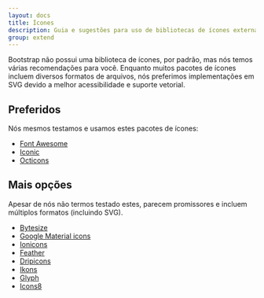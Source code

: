 ```yaml
---
layout: docs
title: Ícones
description: Guia e sugestões para uso de bibliotecas de ícones externas ao Bootstrap.
group: extend
---
```


Bootstrap não possui uma biblioteca de ícones, por padrão, mas nós temos várias recomendações para você. Enquanto muitos pacotes de ícones incluem diversos formatos de arquivos, nós preferimos implementações em SVG devido a melhor acessibilidade e suporte vetorial.

## Preferidos

Nós mesmos testamos e usamos estes pacotes de ícones:

- [Font Awesome](https://fontawesome.com/)
- [Iconic](https://github.com/iconic/open-iconic)
- [Octicons](https://octicons.github.com/)

## Mais opções

Apesar de nós não termos testado estes, parecem promissores e incluem múltiplos formatos (incluindo SVG).

- [Bytesize](https://github.com/danklammer/bytesize-icons)
- [Google Material icons](https://material.io/icons/)
- [Ionicons](https://ionicons.com/)
- [Feather](https://feathericons.com/)
- [Dripicons](http://demo.amitjakhu.com/dripicons/)
- [Ikons](http://ikons.piotrkwiatkowski.co.uk/)
- [Glyph](https://glyph.smarticons.co/)
- [Icons8](https://icons8.com/)
